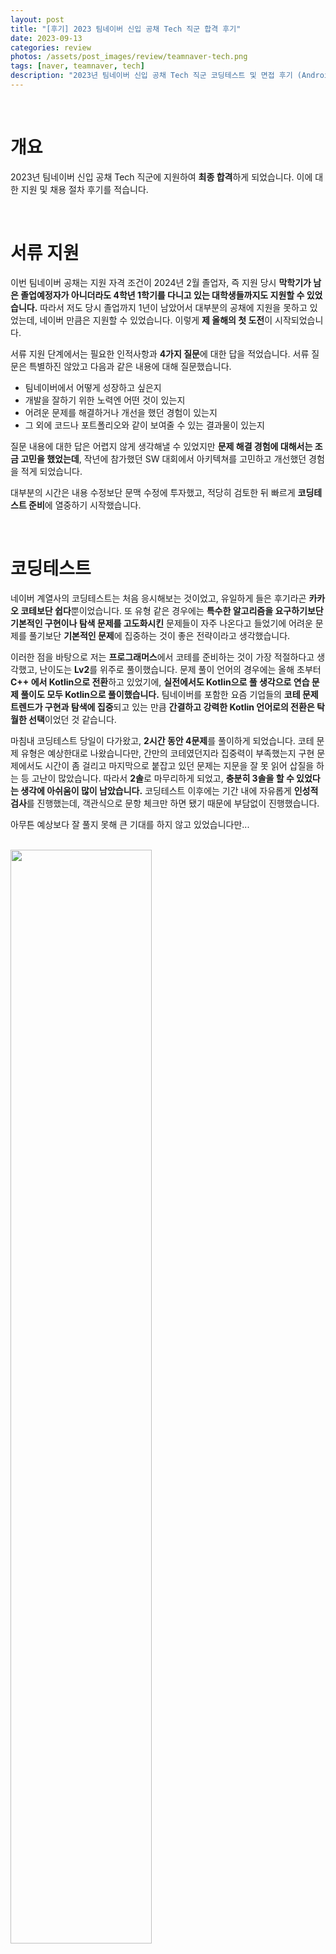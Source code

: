 ```yaml
---
layout: post
title: "[후기] 2023 팀네이버 신입 공채 Tech 직군 합격 후기"
date: 2023-09-13
categories: review
photos: /assets/post_images/review/teamnaver-tech.png
tags: [naver, teamnaver, tech]
description: "2023년 팀네이버 신입 공채 Tech 직군 코딩테스트 및 면접 후기 (Android 직군)"
---
```


<br>

# 개요

2023년 팀네이버 신입 공채 Tech 직군에 지원하여 **최종 합격**하게 되었습니다. 이에 대한 지원 및 채용 절차 후기를 적습니다.

<br>

# 서류 지원

이번 팀네이버 공채는 지원 자격 조건이 2024년 2월 졸업자, 즉 지원 당시 **막학기가 남은 졸업예정자가 아니더라도 4학년 1학기를 다니고 있는 대학생들까지도 지원할 수 있었습니다.** 따라서 저도 당시 졸업까지 1년이 남았어서 대부분의 공채에 지원을 못하고 있었는데, 네이버 만큼은 지원할 수 있었습니다. 이렇게 **제 올해의 첫 도전**이 시작되었습니다.

서류 지원 단계에서는 필요한 인적사항과 **4가지 질문**에 대한 답을 적었습니다. 서류 질문은 특별하진 않았고 다음과 같은 내용에 대해 질문했습니다.

- 팀네이버에서 어떻게 성장하고 싶은지
- 개발을 잘하기 위한 노력엔 어떤 것이 있는지
- 어려운 문제를 해결하거나 개선을 했던 경험이 있는지
- 그 외에 코드나 포트폴리오와 같이 보여줄 수 있는 결과물이 있는지

질문 내용에 대한 답은 어렵지 않게 생각해낼 수 있었지만 **문제 해결 경험에 대해서는 조금 고민을 했었는데**, 작년에 참가했던 SW 대회에서 아키텍쳐를 고민하고 개선했던 경험을 적게 되었습니다.

대부분의 시간은 내용 수정보단 문맥 수정에 투자했고, 적당히 검토한 뒤 빠르게 **코딩테스트 준비**에 열중하기 시작했습니다.

<br>

# 코딩테스트

네이버 계열사의 코딩테스트는 처음 응시해보는 것이었고, 유일하게 들은 후기라곤 **카카오 코테보단 쉽다**뿐이었습니다. 또 유형 같은 경우에는 **특수한 알고리즘을 요구하기보단 기본적인 구현이나 탐색 문제를 고도화시킨** 문제들이 자주 나온다고 들었기에 어려운 문제를 풀기보단 **기본적인 문제**에 집중하는 것이 좋은 전략이라고 생각했습니다.

이러한 점을 바탕으로 저는 **프로그래머스**에서 코테를 준비하는 것이 가장 적절하다고 생각했고, 난이도는 **Lv2**를 위주로 풀이했습니다. 문제 풀이 언어의 경우에는 올해 초부터 **C++ 에서 Kotlin으로 전환**하고 있었기에, **실전에서도 Kotlin으로 풀 생각으로 연습 문제 풀이도 모두 Kotlin으로 풀이했습니다.** 팀네이버를 포함한 요즘 기업들의 **코테 문제 트렌드가 구현과 탐색에 집중**되고 있는 만큼 **간결하고 강력한 Kotlin 언어로의 전환은 탁월한 선택**이었던 것 같습니다.

마침내 코딩테스트 당일이 다가왔고, **2시간 동안 4문제**를 풀이하게 되었습니다. 코테 문제 유형은 예상한대로 나왔습니다만, 간만의 코테였던지라 집중력이 부족했는지 구현 문제에서도 시간이 좀 걸리고 마지막으로 붙잡고 있던 문제는 지문을 잘 못 읽어 삽질을 하는 등 고난이 많았습니다. 따라서 **2솔**로 마무리하게 되었고, **충분히 3솔을 할 수 있었다는 생각에 아쉬움이 많이 남았습니다.** 코딩테스트 이후에는 기간 내에 자유롭게 **인성적 검사**를 진행했는데, 객관식으로 문항 체크만 하면 됐기 때문에 부담없이 진행했습니다. 

아무튼 예상보다 잘 풀지 못해 큰 기대를 하지 않고 있었습니다만...

<br>

<img width="67%" src="https://github.com/yjyoon-dev/yjyoon-dev.github.io/assets/72238126/6b278880-a282-4898-91d2-97d9e43f2972" />

다행히 **2솔까지가 커트라인**이었는지 서류와 코딩테스트에 합격할 수 있었습니다.

<br>

# 1차 기술 면접

다음으로는 기술 면접을 준비하게 되었습니다. 작년에 카카오 블라인드 공채에서 이미 기술 면접을 경험해봤기 때문에 어느정도 준비에 대한 감은 있었습니다. 그런데 네이버 기술 면접 후기를 찾아본 결과, 한 가지 **특이한 점이 있었는데 바로 창의/수리 문제가 나오고 라이브 코딩이 있다는 것이었습니다.** 따라서 카카오 때와는 다르게 단순히 **CS 공부만으로는 부족**하다는 생각이 들었습니다만, **어떻게 준비할 수 있을지 감이 오질 않았습니다.** **창의/수리 문제는 면접 당일 아이디어가 잘 떠오르냐**에 달려있는 것이고, **라이브 코딩은 평소의 기본 실력으로 판가름** 나는 것이라고 생각했습니다. 따라서 **결국 제가 준비할 수 있는 것은 CS 질문 대비**밖에 없었고, 나머지는 제 실력과 운에 맡기기로 했습니다.

면접은 작년 카카오 공채 면접 때도 신세를 졌던 동네 스터디룸에서 온라인으로 진행했고, 노트북의 카메라 눈 높이를 맞추기 위해 두꺼운 책(Kotlin in Action)을 한 권 가져갔습니다. 스터디룸에는 면접 1시간 전에 도착했고, **지엽적인 CS 암기를 위주로 시간을 투자했습니다.** 사전 공지대로 면접 시작 30분 전에 줌에 접속하니 안내자 분께서 줌 대기실로 이동해주셨고, **마지막 20분 정도는 CS를 훑고 1분 자기소개를 암기**한 뒤 마이크를 음소거 하고 **자기소개하는 연습을 하면서 입을 풀었습니다.**

면접은 폭풍같이 지나갔고 **끝난 뒤에는 진이 빠졌습니다.** 면접관 분들께서 굉장히 친절하여 편안한 분위기 속에서 면접을 진행할 수 있었습니다만, 수리/창의 면접은 처음이었던터라 **굉장히 생소하여 당황한 점**이 많았습니다. 문제가 어렵다기보단 이러한 문제들을 **실시간으로 면접관 앞에서 푸는 것이 긴장됐던 점**이 컸습니다. 그런데 다행히 라이브 코딩만큼은 지인들에게 알고리즘이나 코딩을 알려줬던 경험이 많았기 때문에 **친구에게 설명한다는 느낌으로** 익숙하게 진행할 수 있었습니다.

CS 질문이나 라이브 코딩면에서는 **완벽한 면접**을 봤다고 생각했지만, 수리/창의 쪽에서는 당황하여 답하지 못한 질문이 많았기 때문에 면접 결과를 예측하기 힘들었습니다. 그리고 결과 메일이 도착했는데...

<br>

<img width="67%" src="https://github.com/yjyoon-dev/yjyoon-dev.github.io/assets/72238126/7f7897ca-317c-4b4d-afc4-ef36e284b064" />

다행히 기술 면접을 무사히 넘길 수 있었습니다.

<br>

# 2차 종합 면접

마침내 네이버 공채의 최종 전형까지 오게 되었고, 이때부터 본격적으로 긴장되기 시작했습니다. **작년 카카오 블라인드 공채 때 최종 면접에서 떨어진 경험** 때문인지 더욱 떨렸습니다. 하지만 **1년 동안 충분히 성장했다는 확신**을 가지며 우직하게 준비했습니다.

관련 후기를 찾아본 결과 **기술 면접과 인성 면접이 동시에 진행**되고, 기술 면접에서는 1차 면접 때 나왔던 질문의 연장 또는 답하지 못했던 질문에 대해 물어본다는 후기를 찾아볼 수 있었습니다. 또 서류 지원 때 제출했던 내용을 복기하라는 후기도 많이 있었습니다.

따라서 저는 준비 기간동안 **1차 면접 때 답하지 못했던 질문들에 대해 고민**하고, **서류 지원 때 작성했던 내용을 반복적으로 검토**했습니다. 그런데 이러한 준비에는 **그리 많은 시간이 들지 않았습니다.** 자기소개서와 포트폴리오의 내용은 이미 너무 친숙하여 머릿속에 잘 정리되어 있었고, 기술 면접 질문 대비도 이미 1차 면접 때 많은 준비를 했기 때문에 큰 노력이 들지 않았습니다. 그래서 남은 시간에는 **팀네이버라는 조직과 문화에 대해 찾아보며** 면접을 대비했습니다.

그리고 마침내 **면접 당일**이 되었고, 1차 면접과 동일한 환경에서 진행했습니다. 면접은 **제가 진행했던 프로젝트의 기술에 대한 내용과 팀워크적인 경험**, 그리고 **개발을 평소에 얼마나 좋아하고 자신이 있는지**에 대한 질문 위주로 진행됐습니다. 저는 **면접관 분들과 대화하듯이 편하게 면접을 진행**하였고, 주로 **제 경험과 생각에 대한 질문**이 많았기 때문에 **고민하는 시간 없이** 바로 답을 할 수 있었습니다. **마치 초등학생 시절부터 지금까지의 코딩 인생 일대기를 답변 하나하나에 녹여내어 면접관 분들께 이야기 해드리는 느낌이었습니다.** 면접이 진행된 지 40분쯤 되자 면접관 분들께서 더 이상 질문할 것은 없다며 **면접은 생각보다 빠르게 종료되었고**, 저에게 질문하고 싶은 것은 없냐며 되물어봐주셨습니다. 저는 팀네이버 조직에 대한 질문을 2가지 드리며 면접관 분들께 친절한 답변을 받고 **최종 면접을 마무리**하게 되었습니다.

**면접이 끝나고 노트북을 닫고 나서는 합격이라는 확신에 방방 뛰었습니다.** 그런데 그것도 잠시... 집에 돌아오고 나서 생각해보니 **너무 신나게 답한건 아닌지, 좀 더 나은 답변이 있었던 것은 아닌지** 등등 여러가지 생각이 들기 시작하며 얼마 안가 **다시 떨어질 수도 있겠다라는 초심**으로 돌아오게 되었습니다.

<br>

# 결과

결과가 나오기까지 정말 애타는 하루하루를 보내고 있는 와중에 **갑자기 오후 8시라는 예상치 못한 타이밍에 결과 발표 문자와 메일**을 받게 되어 가슴이 철렁였습니다. 심지어 밖에 있었기 때문에 가쁜 숨을 내쉬며 여자친구와 함께 근처 카페에 들어갔습니다. **화장실을 갔다오고 커피 한 모금을 마시며 십호흡을 한 뒤 메일을 확인한 결과...**

<br>

<img width="67%" src="https://github.com/yjyoon-dev/yjyoon-dev.github.io/assets/72238126/ddd8c885-a1d0-4977-a606-93cb1b430528" />

**최종적으로 팀네이버의 일원이 되었습니다.**

합격 메일을 보고 난 직후 12살 즈음에 VB언어로 코딩을 처음 시작한 때부터 지금까지 **개발을 즐겁게 해왔던 길고 긴 시간이 머릿 속에 빠르게 스쳐가며** 눈물이 흘렀습니다. 아주 예전부터 내가 좋아하는 개발을 하며 돈을 버는 보람찬 하루하루를 보내는 꿈을 꿔왔었는데 그러한 꿈이 현실이 되는 순간이었습니다. **내가 얼마나 개을 좋아하고 잘하는지 증명해냈다는 사실이 기뻤습니다.**

팀네이버에 합격한 뒤 바로 합류하지는 않았습니다. 대학교 한 학기가 더 남아있었고 카카오 인턴도 끝나지 않은 상황이었기 때문에 입사를 연기했습니다. 

<br>

<img width="67%" src="https://github.com/yjyoon-dev/yjyoon-dev.github.io/assets/72238126/4290e333-45d0-41d4-91a2-2ac6502b6db8" />

최종 합격 이후에 팀네이버에서 이번 공채 합격자들을 대상으로 **Preview 행사**를 통해 팀네이버 조직에 대한 소개와 입사 관련 예비 교육, 그리고 1784 사옥 투어를 진행했습니다. 해당 행사를 통해 **입사를 연기한 합격자들은 올해 12월 또는 내년 1월에 입사 절차가 진행될 예정**임을 들을 수 있었습니다. 그동안 입사 연기자들에게 종종 메일로 안부 소식을 묻겠다고 했었는데, 해당 글을 쓰는 합격으로부터 약 2개월이 지난 시점까지 아직 특별한 메일은 없었습니다.

<br>

# 현재

막학기가 종강하자마자 입사할 것임을 알았기 때문에, **현재는 매일매일 열심히 놀고 있습니다.** 합격을 한 뒤로부터 약 한 달 간은 카카오 인턴을 진행했 인턴이 끝나자마자 바로 막학기 개강을 했습니다. 어찌보면 굉장히 타이트한 일정입니다만, 이미 목적지가 정해져서인지 마음이 가벼워 힘들다는 생각은 일절 들지 않았습니다. 입사까지 이제 약 3개월 정도 남은 것 같은데, 노는 것도 좋지만 **벌써부터 종종 네이버에 출근할 생각에 설레곤 합니다.** 먼저 입사하신 분들께선 네이버에서 바쁘고 지치는 하루하루를 보내고 계시겠지만 저는 아직 **기대감이 큽니다.** 입사 전까지는 여자친구와 열심히 놀고 남는 시간에는 1784 사옥 근처 자취방을 알아보며 즐거운 하루하루를 보낼 예정입니다.

이 글이 미래에 저의 회사 동료가 될 팀네이버 공채 지원자 분들에게 도움이 되길 바랍니다. :)
